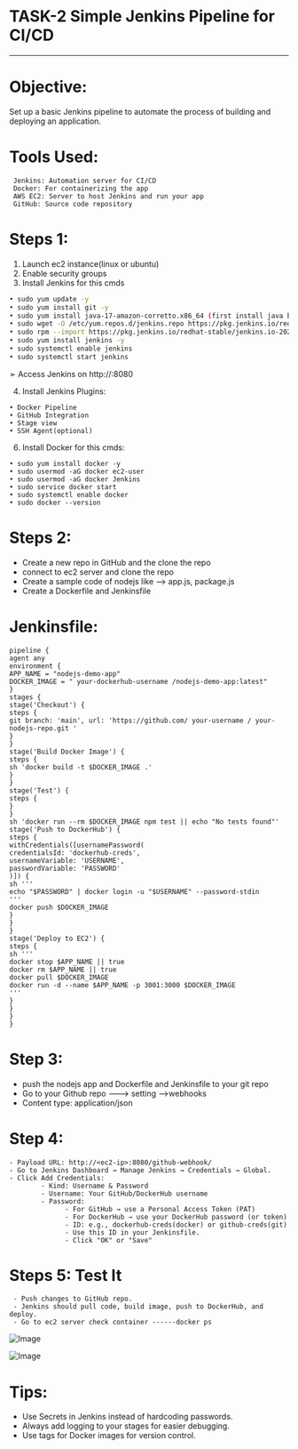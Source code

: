 #   TASK-2 Simple Jenkins Pipeline for CI/CD
---               
# Objective:  
Set up a basic Jenkins pipeline to automate the process of building and deploying an application. 
 # Tools Used:
 ```
  Jenkins: Automation server for CI/CD 
  Docker: For containerizing the app 
  AWS EC2: Server to host Jenkins and run your app 
  GitHub: Source code repository 
 ```
 # Steps 1: 
1. Launch ec2 instance(linux or ubuntu) 
2. Enable security groups 
3. Install Jenkins for this cmds
```sh 
• sudo yum update -y 
• sudo yum install git -y 
• sudo yum install java-17-amazon-corretto.x86_64 (first install java before jenkins) 
• sudo wget -O /etc/yum.repos.d/jenkins.repo https://pkg.jenkins.io/redhat-stable/jenkins.repo 
• sudo rpm --import https://pkg.jenkins.io/redhat-stable/jenkins.io-2023.key 
• sudo yum install jenkins -y 
• sudo systemctl enable jenkins 
• sudo systemctl start jenkins
``` 
➢ Access Jenkins on http://<EC2-Public-IP>:8080 


4. Install Jenkins Plugins:
``` 
• Docker Pipeline 
• GitHub Integration 
• Stage view 
• SSH Agent(optional) 
```

6. Install Docker for this cmds:
```
• sudo yum install docker -y 
• sudo usermod -aG docker ec2-user 
• sudo usermod -aG docker Jenkins 
• sudo service docker start 
• sudo systemctl enable docker 
• sudo docker --version 
```



# Steps 2: 
-  Create a new repo in GitHub and the clone the repo 
- connect to ec2 server and clone the repo  
- Create a sample code of nodejs like --> app.js, package.js 
- Create a Dockerfile and Jenkinsfile 




# Jenkinsfile: 
```
pipeline { 
agent any 
environment { 
APP_NAME = "nodejs-demo-app" 
DOCKER_IMAGE = " your-dockerhub-username /nodejs-demo-app:latest" 
} 
stages { 
stage('Checkout') { 
steps { 
git branch: 'main', url: 'https://github.com/ your-username / your-nodejs-repo.git ' 
} 
} 
stage('Build Docker Image') { 
steps { 
sh 'docker build -t $DOCKER_IMAGE .' 
} 
} 
stage('Test') { 
steps { 
} 
} 
sh 'docker run --rm $DOCKER_IMAGE npm test || echo "No tests found"' 
stage('Push to DockerHub') { 
steps { 
withCredentials([usernamePassword( 
credentialsId: 'dockerhub-creds',  
usernameVariable: 'USERNAME',  
passwordVariable: 'PASSWORD' 
)]) { 
sh ''' 
echo "$PASSWORD" | docker login -u "$USERNAME" --password-stdin 
''' 
docker push $DOCKER_IMAGE 
} 
} 
} 
stage('Deploy to EC2') { 
steps { 
sh ''' 
docker stop $APP_NAME || true 
docker rm $APP_NAME || true 
docker pull $DOCKER_IMAGE 
docker run -d --name $APP_NAME -p 3001:3000 $DOCKER_IMAGE 
''' 
} 
} 
} 
} 
```

# Step 3:   
- push the nodejs app and Dockerfile and Jenkinsfile to your git repo 
- Go to your Github repo ---> setting -->webhooks 
- Content type: application/json 
 
 # Step 4:
 ```
 - Payload URL: http://<ec2-ip>:8080/github-webhook/ 
 - Go to Jenkins Dashboard → Manage Jenkins → Credentials → Global. 
 - Click Add Credentials: 
         - Kind: Username & Password 
         - Username: Your GitHub/DockerHub username 
         - Password: 
               - For GitHub → use a Personal Access Token (PAT) 
               - For DockerHub → use your DockerHub password (or token) 
               - ID: e.g., dockerhub-creds(docker) or github-creds(git)   
               - Use this ID in your Jenkinsfile. 
               - Click "OK" or "Save" 

```

# Steps 5: Test It 
     - Push changes to GitHub repo. 
     - Jenkins should pull code, build image, push to DockerHub, and deploy.  
     - Go to ec2 server check container ------docker ps

  ![Image](https://github.com/user-attachments/assets/8f6173f8-0b7a-4047-83cd-2f989ea03fa8)

![Image](https://github.com/user-attachments/assets/71dc0201-615a-4726-a80f-1717e0d4bbc4)

# Tips: 
- Use Secrets in Jenkins instead of hardcoding passwords. 
- Always add logging to your stages for easier debugging. 
- Use tags for Docker images for version control.
